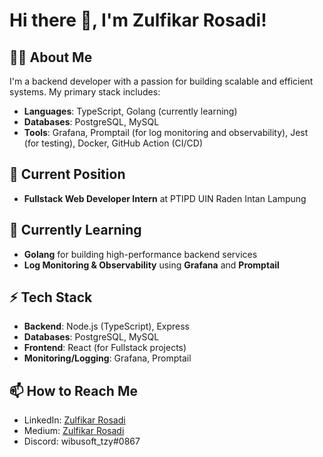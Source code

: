 # Hi there 👋, I'm Zulfikar Rosadi!

## 👨‍💻 About Me
I'm a backend developer with a passion for building scalable and efficient systems. My primary stack includes:

- **Languages**: TypeScript, Golang (currently learning)
- **Databases**: PostgreSQL, MySQL
- **Tools**: Grafana, Promptail (for log monitoring and observability), Jest (for testing), Docker, GitHub Action (CI/CD)

## 🔭 Current Position
- **Fullstack Web Developer Intern** at PTIPD UIN Raden Intan Lampung

## 🚀 Currently Learning
- **Golang** for building high-performance backend services
- **Log Monitoring & Observability** using **Grafana** and **Promptail**

## ⚡ Tech Stack
- **Backend**: Node.js (TypeScript), Express
- **Databases**: PostgreSQL, MySQL
- **Frontend**: React (for Fullstack projects)
- **Monitoring/Logging**: Grafana, Promptail

## 📫 How to Reach Me
- LinkedIn: [Zulfikar Rosadi](https://www.linkedin.com/in/zulfikarrosadi)
- Medium: [Zulfikar Rosadi](https://medium.com/@zulfikarrosadi)
- Discord: wibusoft_tzy#0867
